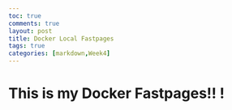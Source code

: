 ```yaml
---
toc: true
comments: true
layout: post
title: Docker Local Fastpages
tags: true
categories: [markdown,Week4]
---
```


# This is my Docker Fastpages!! !
